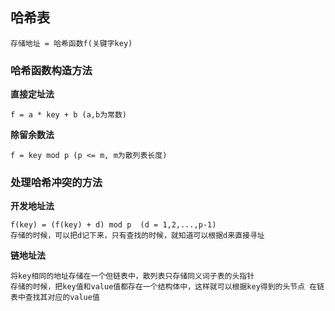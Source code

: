 ## 哈希表
```
存储地址 = 哈希函数f(关键字key)
```

### 哈希函数构造方法

**直接定址法**
```
f = a * key + b (a,b为常数)
```

**除留余数法**
```
f = key mod p (p <= m, m为散列表长度)
```


### 处理哈希冲突的方法

**开发地址法**
```
f(key) = (f(key) + d) mod p  (d = 1,2,...,p-1)
存储的时候，可以把d记下来，只有查找的时候，就知道可以根据d来直接寻址
```


**链地址法**
```
将key相同的地址存储在一个但链表中，散列表只存储同义词子表的头指针
存储的时候，把key值和value值都存在一个结构体中，这样就可以根据key得到的头节点 在链表中查找其对应的value值
```
